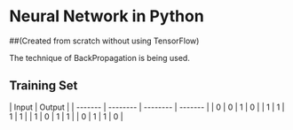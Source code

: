 # Neural Network in Python
##(Created from scratch without using TensorFlow)

The technique of BackPropagation is being used.

## Training Set

|         Input                 |  Output |
| ------- | -------- | -------- | ------- |
|    0    |     0    |     1    |    0    |
|    1    |     1    |     1    |    1    |
|    1    |     0    |     1    |    1    |
|    0    |     1    |     1    |    0    |
